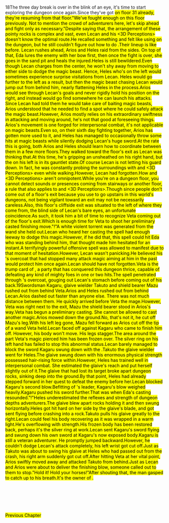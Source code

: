 <br/>
18The three day break is over in the blink of an eye, it's time to start exploring the dungeon once again.Since they've got <Mark> on floor 31 already, they're resuming from that floor."We've fought enough on this floor previously. Not to mention the crowd of adventurers here, let's skip ahead and fight only as necessary."Despite saying that, the arrangement of these pointy rocks is complex and vast, even Lecan and his <3D Perceptions> doesn't know the optimal route.He recalled something and felt like using <Appraisal> on the dungeon, but he still couldn't figure out how to do <Graph Making>.Their lineup is like before. Lecan rushes ahead, Arios and Heles raid from the sides. On top of that, Eda lures the enemy with her bow first, then once the fight is over, she goes in the sand pit and heals the injured.Heles is still bewildered.Even though Lecan charges from the center, he won't shy away from moving to either side to dodge the magic beast. Hence, Heles who's on the left would sometimes experience surprise visitations from Lecan. Heles would go further to the left as a result, but then the magic beast chasing Lecan would jump out from behind him, nearly flattening Heles in the process.Arios would see through Lecan's goals and never rigidly hold his position on the right, and instead would go find somewhere he can launch his attacks. Since Lecan had told them he would take care of baiting magic beasts, Arios understood that he needed to find a spot where he could safely attack the magic beast.However, Arios mostly relies on his extraordinary swiftness in attacking and moving around, he's not that good at foreseeing things. Arios's movement is one forged for interpersonal combat, it's not applicable on magic beasts.Even so, on their sixth day fighting together, Arios has gotten more used to it, and Heles has managed to occasionally throw some hits at magic beasts while silently dodging Lecan's huge sword.At the rate this is going, both Arios and Heles should learn how to coordinate between them in a few more floors.They walked toward the floor's exit as Lecan was thinking that.At this time, he's gripping an unsheathed <Sword of Agost> on his right hand, but the <Shield of Wolkan> on his left is in its gauntlet state.Of course Lecan is not letting his guard down. In fact, he was constantly probing the surroundings with <Life Detection> and <3D Perceptions> even while walking.However, Lecan had forgotten.How <Life Detection> and <3D Perceptions> aren't omnipotent.While you're on a dungeon floor, you cannot detect sounds or presences coming from stairways or another floor, a rule that also applies to <Life Detection> and <3D Perceptions>.Though since people don't come out of a floor's exit because you use <Warp> to go upstairs in this world's dungeons, not being vigilant toward an exit may not be necessarily careless.Also, this floor's cliffside exit was situated to the left of where they come from, the blind side of Lecan's bare eyes, an unfortunate coincidence.As such, it took him a bit of time to recognize Veta coming out of the floor's exit.Which is enough time for Veta to shoot her preliminary casted finishing move."<Ice Fang (Shiruegi)>!"A white violent torrent was generated from the wand she held out.Lecan who heard her casting the spell had enough leeway to dodge this magic.However, if he did that, this spell could hit Eda who was standing behind him, that thought made him hesitated for an instant.A terrifyingly powerful offensive spell was allowed to manifest due to that moment of hesitation.However, Lecan wasn't panicking.He believed his <Overking Bear>'s overcoat that had stopped many attack magic aiming at him in the past would protect him once again.Lecan should have not forgotten.Veta is the trump card of <Jaira>, a party that has conquered this dungeon thrice, capable of defeating any kind of mighty foes in one or two hits.The spell penetrated through <Overking Bear>'s overcoat, gouging out Lecan's stomach before coming out of his back.<TLN: Catch the latest updates and edits at Sousetsuka .com >19Swordsman Kagaru, glaive wielder Takuto and shield bearer Mazu rushed out from behind Veta.Arios and Heles rushed out from behind Lecan.Arios dashed out faster than anyone else. There was not much distance between them. He quickly arrived before Veta the mage.However, Veta was right next to the exit, Mazu the shield bearer stood in Arios's way.Veta has begun a preliminary casting. She cannot be allowed to cast another magic.Arios mowed down the ground.No, that's not it, he cut off Mazu's leg.With his left leg gone, Mazu fell forward as Arios cut off the tip of a wand Veta held.Lecan faced off against Kagaru who came to finish him off. However, his body won't move. His legs stagger.The area around the part Veta's magic pierced him has been frozen over. The silver ring on his left hand has failed to stop this abnormal status.Lecan barely managed to block the sword Kagaru swung down with the <Sword of Agost>.Takuto the glaive wielder went for Heles.The glaive swung down with his enormous physical strength possessed hair-rising force within.However, Heles has trained well in interpersonal combat. She estimated the glaive's reach and put herself slightly out of it.The glaive that had lost its target broke apart dungeon rocks, sinking deep into the ground.By that point, Heles had already stepped forward in her quest to defeat the enemy before her.Lecan blocked Kagaru's second blow.Befitting of <Jaira>'s leader, Kagaru's blow weighed heavily.Kagaru pushed his sword further.That was when Eda's casting resounded."<Recovery>!"Heles underestimated the reflexes and strength of dungeon depths adventurers.The glaive blew apart rocks holding it and then swung horizontally.Heles got hit hard on her side by the glaive's blade, and got sent flying before crashing into a rock.Takuto pulls his glaive greatly to the right.Lecan could feel his body recovering as it was wrapped in a warm light.He's overflowing with strength.His frozen body has been restored back, perhaps it's the silver ring at work.Lecan sent Kagaru's sword flying and swung down his own sword at Kagaru's now exposed body.Kagaru is still a veteran adventurer. He promptly jumped backward.However, he couldn't dodge Lecan's attack completely, his left wrist got cut off.Just as Takuto was about to swing his glaive at Heles who had passed out from the crash, his right arm suddenly got cut off.After hitting Veta at her vital point, Arios swiftly moved away and attacked Takuto from behind.Just as Lecan and Arios were about to deliver the finishing blow, someone called out to them to stop."Hold it! Hold your horses!"After shouting that, the man gasped to catch up to his breath.It's the owner of <Jade's Restaurant>.<br/>
<br/>
<br/>
<br/>
<br/>
<br/>
<br/>
Previous Chapter<br/>
<br/>
<br/>
<br/>
<br/>
<br/>
<br/>
<br/>
<br/>
<br/>
